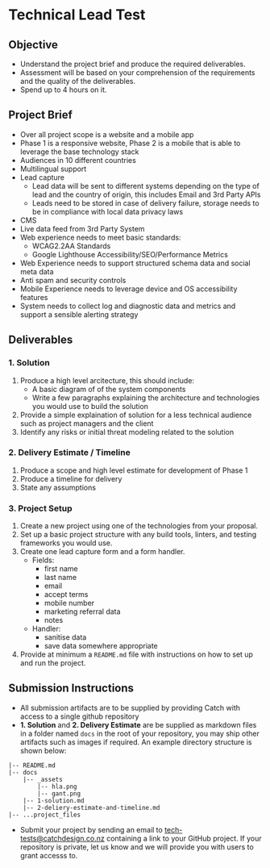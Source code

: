 Technical Lead Test
===================

Objective
---------

- Understand the project brief and produce the required deliverables.
- Assessment will be based on your comprehension of the requirements and the quality of the deliverables.
- Spend up to 4 hours on it.

Project Brief
-------------

- Over all project scope is a website and a mobile app
- Phase 1 is a responsive website, Phase 2 is a mobile that is able to leverage the base technology stack
- Audiences in 10 different countries
- Multilingual support
- Lead capture
   - Lead data will be sent to different systems depending on the type of lead and the country of origin, this includes Email and 3rd Party APIs
   - Leads need to be stored in case of delivery failure, storage needs to be in compliance with local data privacy laws
- CMS
- Live data feed from 3rd Party System
- Web experience needs to meet basic standards:
   - WCAG2.2AA Standards
   - Google Lighthouse Accessibility/SEO/Performance Metrics
- Web Experience needs to support structured schema data and social meta data
- Anti spam and security controls
- Mobile Experience needs to leverage device and OS accessibility features
- System needs to collect log and diagnostic data and metrics and support a sensible alerting strategy

Deliverables
-----------

### 1. Solution

1. Produce a high level arcitecture, this should include:
   - A basic diagram of of the system components
   - Write a few paragraphs explaining the architecture and technologies you would use to build the solution
2. Provide a simple explaination of solution for a less technical audience such as project managers and the client
3. Identify any risks or initial threat modeling related to the solution

### 2. Delivery Estimate / Timeline

1. Produce a scope and high level estimate for development of Phase 1
2. Produce a timeline for delivery
3. State any assumptions

### 3. Project Setup

1. Create a new project using one of the technologies from your proposal.
2. Set up a basic project structure with any build tools, linters, and testing frameworks you would use.
3. Create one lead capture form and a form handler.
   - Fields:
      - first name
      - last name
      - email
      - accept terms
      - mobile number
      - marketing referral data
      - notes
   - Handler:
      - sanitise data
      - save data somewhere appropriate
4. Provide at minimum a `README.md` file with instructions on how to set up and run the project.

## Submission Instructions

- All submission artifacts are to be supplied by providing Catch with access to a single github repository
- **1. Solution** and **2. Delivery Estimate** are be supplied as markdown files in a folder named `docs` in the root of your repository, you may ship other artifacts such as images if required.
 An example directory structure is shown below:
```
|-- README.md
|-- docs
    |-- _assets
        |-- hla.png
        |-- gant.png
    |-- 1-solution.md
    |-- 2-deliery-estimate-and-timeline.md
|-- ...project_files
```
- Submit your project by sending an email to [tech-tests@catchdesign.co.nz](mailto:tech-tests@catchdesign.co.nz) containing a link to your GitHub project.
  If your repository is private, let us know and we will provide you with users to grant accesss to.
